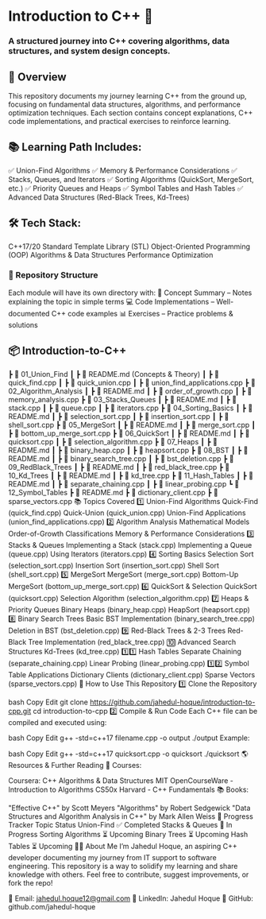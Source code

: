 # Introduction to C++ 🚀
### A structured journey into C++ covering algorithms, data structures, and system design concepts.

## 📌 Overview
This repository documents my journey learning C++ from the ground up, focusing on fundamental data structures, algorithms, and performance optimization techniques. Each section contains concept explanations, C++ code implementations, and practical exercises to reinforce learning.

## 📚 Learning Path Includes:
✅ Union-Find Algorithms
✅ Memory & Performance Considerations
✅ Stacks, Queues, and Iterators
✅ Sorting Algorithms (QuickSort, MergeSort, etc.)
✅ Priority Queues and Heaps
✅ Symbol Tables and Hash Tables
✅ Advanced Data Structures (Red-Black Trees, Kd-Trees)

## 🛠 Tech Stack:

C++17/20
Standard Template Library (STL)
Object-Oriented Programming (OOP)
Algorithms & Data Structures
Performance Optimization
### 📂 Repository Structure
Each module will have its own directory with:
📄 Concept Summary – Notes explaining the topic in simple terms
💻 Code Implementations – Well-documented C++ code examples
📊 Exercises – Practice problems & solutions


## 📦 Introduction-to-C++
 ┣ 📂 01_Union_Find
 ┃ ┣ 📄 README.md  (Concepts & Theory)
 ┃ ┣ 📜 quick_find.cpp
 ┃ ┣ 📜 quick_union.cpp
 ┃ ┣ 📜 union_find_applications.cpp
 ┣ 📂 02_Algorithm_Analysis
 ┃ ┣ 📄 README.md
 ┃ ┣ 📜 order_of_growth.cpp
 ┃ ┣ 📜 memory_analysis.cpp
 ┣ 📂 03_Stacks_Queues
 ┃ ┣ 📄 README.md
 ┃ ┣ 📜 stack.cpp
 ┃ ┣ 📜 queue.cpp
 ┃ ┣ 📜 iterators.cpp
 ┣ 📂 04_Sorting_Basics
 ┃ ┣ 📄 README.md
 ┃ ┣ 📜 selection_sort.cpp
 ┃ ┣ 📜 insertion_sort.cpp
 ┃ ┣ 📜 shell_sort.cpp
 ┣ 📂 05_MergeSort
 ┃ ┣ 📄 README.md
 ┃ ┣ 📜 merge_sort.cpp
 ┃ ┣ 📜 bottom_up_merge_sort.cpp
 ┣ 📂 06_QuickSort
 ┃ ┣ 📄 README.md
 ┃ ┣ 📜 quicksort.cpp
 ┃ ┣ 📜 selection_algorithm.cpp
 ┣ 📂 07_Heaps
 ┃ ┣ 📄 README.md
 ┃ ┣ 📜 binary_heap.cpp
 ┃ ┣ 📜 heapsort.cpp
 ┣ 📂 08_BST
 ┃ ┣ 📄 README.md
 ┃ ┣ 📜 binary_search_tree.cpp
 ┃ ┣ 📜 bst_deletion.cpp
 ┣ 📂 09_RedBlack_Trees
 ┃ ┣ 📄 README.md
 ┃ ┣ 📜 red_black_tree.cpp
 ┣ 📂 10_Kd_Trees
 ┃ ┣ 📄 README.md
 ┃ ┣ 📜 kd_tree.cpp
 ┣ 📂 11_Hash_Tables
 ┃ ┣ 📄 README.md
 ┃ ┣ 📜 separate_chaining.cpp
 ┃ ┣ 📜 linear_probing.cpp
 ┗ 📂 12_Symbol_Tables
   ┣ 📄 README.md
   ┣ 📜 dictionary_client.cpp
   ┣ 📜 sparse_vectors.cpp
📚 Topics Covered
1️⃣ Union-Find Algorithms
Quick-Find (quick_find.cpp)
Quick-Union (quick_union.cpp)
Union-Find Applications (union_find_applications.cpp)
2️⃣ Algorithm Analysis
Mathematical Models
Order-of-Growth Classifications
Memory & Performance Considerations
3️⃣ Stacks & Queues
Implementing a Stack (stack.cpp)
Implementing a Queue (queue.cpp)
Using Iterators (iterators.cpp)
4️⃣ Sorting Basics
Selection Sort (selection_sort.cpp)
Insertion Sort (insertion_sort.cpp)
Shell Sort (shell_sort.cpp)
5️⃣ MergeSort
MergeSort (merge_sort.cpp)
Bottom-Up MergeSort (bottom_up_merge_sort.cpp)
6️⃣ QuickSort & Selection
QuickSort (quicksort.cpp)
Selection Algorithm (selection_algorithm.cpp)
7️⃣ Heaps & Priority Queues
Binary Heaps (binary_heap.cpp)
HeapSort (heapsort.cpp)
8️⃣ Binary Search Trees
Basic BST Implementation (binary_search_tree.cpp)
Deletion in BST (bst_deletion.cpp)
9️⃣ Red-Black Trees & 2-3 Trees
Red-Black Tree Implementation (red_black_tree.cpp)
🔟 Advanced Search Structures
Kd-Trees (kd_tree.cpp)
1️⃣1️⃣ Hash Tables
Separate Chaining (separate_chaining.cpp)
Linear Probing (linear_probing.cpp)
1️⃣2️⃣ Symbol Table Applications
Dictionary Clients (dictionary_client.cpp)
Sparse Vectors (sparse_vectors.cpp)
🚀 How to Use This Repository
1️⃣ Clone the Repository

bash
Copy
Edit
git clone https://github.com/jahedul-hoque/introduction-to-cpp.git
cd introduction-to-cpp
2️⃣ Compile & Run Code
Each C++ file can be compiled and executed using:

bash
Copy
Edit
g++ -std=c++17 filename.cpp -o output
./output
Example:

bash
Copy
Edit
g++ -std=c++17 quicksort.cpp -o quicksort
./quicksort
🌎 Resources & Further Reading
📖 Courses:

Coursera: C++ Algorithms & Data Structures
MIT OpenCourseWare - Introduction to Algorithms
CS50x Harvard - C++ Fundamentals
📚 Books:

"Effective C++" by Scott Meyers
"Algorithms" by Robert Sedgewick
"Data Structures and Algorithm Analysis in C++" by Mark Allen Weiss
📌 Progress Tracker
Topic	Status
Union-Find	✅ Completed
Stacks & Queues	🔄 In Progress
Sorting Algorithms	⏳ Upcoming
Binary Trees	⏳ Upcoming
Hash Tables	⏳ Upcoming
👨‍💻 About Me
I’m Jahedul Hoque, an aspiring C++ developer documenting my journey from IT support to software engineering. This repository is a way to solidify my learning and share knowledge with others. Feel free to contribute, suggest improvements, or fork the repo!

📧 Email: jahedul.hoque12@gmail.com
🔗 LinkedIn: Jahedul Hoque
🚀 GitHub: github.com/jahedul-hoque

